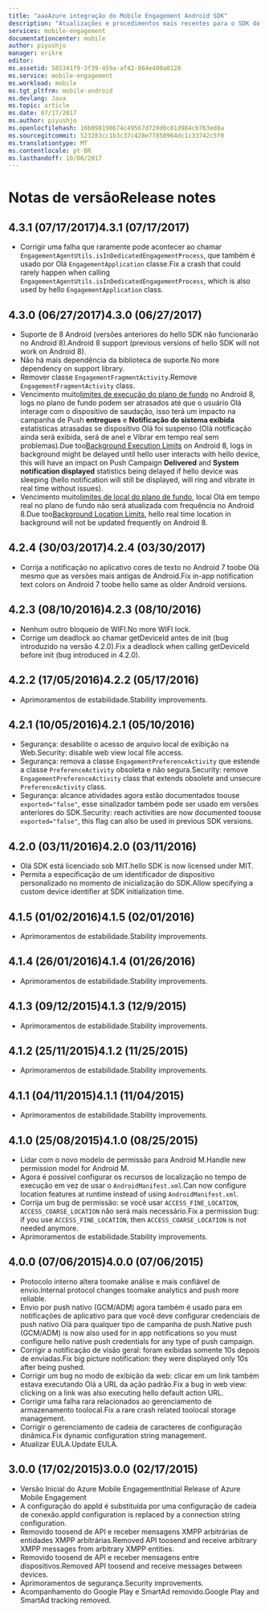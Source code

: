 ```yaml
---
title: "aaaAzure integração do Mobile Engagement Android SDK"
description: "Atualizações e procedimentos mais recentes para o SDK do Android do Azure Mobile Engagement"
services: mobile-engagement
documentationcenter: mobile
author: piyushjo
manager: erikre
editor: 
ms.assetid: 585341f9-3f39-459a-af42-864e400a0128
ms.service: mobile-engagement
ms.workload: mobile
ms.tgt_pltfrm: mobile-android
ms.devlang: Java
ms.topic: article
ms.date: 07/17/2017
ms.author: piyushjo
ms.openlocfilehash: 16b098198674c49567d720d0c01d984cb763ed8a
ms.sourcegitcommit: 523283cc1b3c37c428e77850964dc1c33742c5f0
ms.translationtype: MT
ms.contentlocale: pt-BR
ms.lasthandoff: 10/06/2017
---
```

# <a name="release-notes"></a><span data-ttu-id="6183e-103">Notas de versão</span><span class="sxs-lookup"><span data-stu-id="6183e-103">Release notes</span></span>

## <a name="431-07172017"></a><span data-ttu-id="6183e-104">4.3.1 (07/17/2017)</span><span class="sxs-lookup"><span data-stu-id="6183e-104">4.3.1 (07/17/2017)</span></span>
* <span data-ttu-id="6183e-105">Corrigir uma falha que raramente pode acontecer ao chamar `EngagementAgentUtils.isInDedicatedEngagementProcess`, que também é usado por Olá `EngagementApplication` classe.</span><span class="sxs-lookup"><span data-stu-id="6183e-105">Fix a crash that could rarely happen when calling `EngagementAgentUtils.isInDedicatedEngagementProcess`, which is also used by hello `EngagementApplication` class.</span></span>

## <a name="430-06272017"></a><span data-ttu-id="6183e-106">4.3.0 (06/27/2017)</span><span class="sxs-lookup"><span data-stu-id="6183e-106">4.3.0 (06/27/2017)</span></span>
* <span data-ttu-id="6183e-107">Suporte de 8 Android (versões anteriores do hello SDK não funcionarão no Android 8).</span><span class="sxs-lookup"><span data-stu-id="6183e-107">Android 8 support (previous versions of hello SDK will not work on Android 8).</span></span>
* <span data-ttu-id="6183e-108">Não há mais dependência da biblioteca de suporte.</span><span class="sxs-lookup"><span data-stu-id="6183e-108">No more dependency on support library.</span></span>
* <span data-ttu-id="6183e-109">Remover classe `EngagementFragmentActivity`.</span><span class="sxs-lookup"><span data-stu-id="6183e-109">Remove `EngagementFragmentActivity` class.</span></span>
* <span data-ttu-id="6183e-110">Vencimento muito[limites de execução do plano de fundo](https://developer.android.com/preview/features/background.html) no Android 8, logs no plano de fundo podem ser atrasados até que o usuário Olá interage com o dispositivo de saudação, isso terá um impacto na campanha de Push **entregues** e **Notificação do sistema exibida** estatísticas atrasadas se dispositivo Olá foi suspenso (Olá notificação ainda será exibida, será de anel e Vibrar em tempo real sem problemas).</span><span class="sxs-lookup"><span data-stu-id="6183e-110">Due too[Background Execution Limits](https://developer.android.com/preview/features/background.html) on Android 8, logs in background might be delayed until hello user interacts with hello device, this will have an impact on Push Campaign **Delivered** and **System notification displayed** statistics being delayed if hello device was sleeping (hello notification will still be displayed, will ring and vibrate in real time without issues).</span></span>
* <span data-ttu-id="6183e-111">Vencimento muito[limites de local do plano de fundo](https://developer.android.com/preview/features/background-location-limits.html), local Olá em tempo real no plano de fundo não será atualizada com frequência no Android 8.</span><span class="sxs-lookup"><span data-stu-id="6183e-111">Due too[Background Location Limits](https://developer.android.com/preview/features/background-location-limits.html), hello real time location in background will not be updated frequently on Android 8.</span></span>

## <a name="424-03302017"></a><span data-ttu-id="6183e-112">4.2.4 (30/03/2017)</span><span class="sxs-lookup"><span data-stu-id="6183e-112">4.2.4 (03/30/2017)</span></span>
* <span data-ttu-id="6183e-113">Corrija a notificação no aplicativo cores de texto no Android 7 toobe Olá mesmo que as versões mais antigas de Android.</span><span class="sxs-lookup"><span data-stu-id="6183e-113">Fix in-app notification text colors on Android 7 toobe hello same as older Android versions.</span></span>

## <a name="423-08102016"></a><span data-ttu-id="6183e-114">4.2.3 (08/10/2016)</span><span class="sxs-lookup"><span data-stu-id="6183e-114">4.2.3 (08/10/2016)</span></span>
* <span data-ttu-id="6183e-115">Nenhum outro bloqueio de WIFI.</span><span class="sxs-lookup"><span data-stu-id="6183e-115">No more WIFI lock.</span></span>
* <span data-ttu-id="6183e-116">Corrige um deadlock ao chamar getDeviceId antes de init (bug introduzido na versão 4.2.0).</span><span class="sxs-lookup"><span data-stu-id="6183e-116">Fix a deadlock when calling getDeviceId before init (bug introduced in 4.2.0).</span></span>

## <a name="422-05172016"></a><span data-ttu-id="6183e-117">4.2.2 (17/05/2016)</span><span class="sxs-lookup"><span data-stu-id="6183e-117">4.2.2 (05/17/2016)</span></span>
* <span data-ttu-id="6183e-118">Aprimoramentos de estabilidade.</span><span class="sxs-lookup"><span data-stu-id="6183e-118">Stability improvements.</span></span>

## <a name="421-05102016"></a><span data-ttu-id="6183e-119">4.2.1 (10/05/2016)</span><span class="sxs-lookup"><span data-stu-id="6183e-119">4.2.1 (05/10/2016)</span></span>
* <span data-ttu-id="6183e-120">Segurança: desabilite o acesso de arquivo local de exibição na Web.</span><span class="sxs-lookup"><span data-stu-id="6183e-120">Security: disable web view local file access.</span></span>
* <span data-ttu-id="6183e-121">Segurança: remova a classe `EngagementPreferenceActivity` que estende a classe `PreferenceActivity` obsoleta e não segura.</span><span class="sxs-lookup"><span data-stu-id="6183e-121">Security: remove `EngagementPreferenceActivity` class that extends obsolete and unsecure `PreferenceActivity` class.</span></span>
* <span data-ttu-id="6183e-122">Segurança: alcance atividades agora estão documentados toouse `exported="false"`, esse sinalizador também pode ser usado em versões anteriores do SDK.</span><span class="sxs-lookup"><span data-stu-id="6183e-122">Security: reach activities are now documented toouse `exported="false"`, this flag can also be used in previous SDK versions.</span></span>

## <a name="420-03112016"></a><span data-ttu-id="6183e-123">4.2.0 (03/11/2016)</span><span class="sxs-lookup"><span data-stu-id="6183e-123">4.2.0 (03/11/2016)</span></span>
* <span data-ttu-id="6183e-124">Olá SDK está licenciado sob MIT.</span><span class="sxs-lookup"><span data-stu-id="6183e-124">hello SDK is now licensed under MIT.</span></span>
* <span data-ttu-id="6183e-125">Permita a especificação de um identificador de dispositivo personalizado no momento de inicialização do SDK.</span><span class="sxs-lookup"><span data-stu-id="6183e-125">Allow specifying a custom device identifier at SDK initialization time.</span></span>

## <a name="415-02012016"></a><span data-ttu-id="6183e-126">4.1.5 (01/02/2016)</span><span class="sxs-lookup"><span data-stu-id="6183e-126">4.1.5 (02/01/2016)</span></span>
* <span data-ttu-id="6183e-127">Aprimoramentos de estabilidade.</span><span class="sxs-lookup"><span data-stu-id="6183e-127">Stability improvements.</span></span>

## <a name="414-01262016"></a><span data-ttu-id="6183e-128">4.1.4 (26/01/2016)</span><span class="sxs-lookup"><span data-stu-id="6183e-128">4.1.4 (01/26/2016)</span></span>
* <span data-ttu-id="6183e-129">Aprimoramentos de estabilidade.</span><span class="sxs-lookup"><span data-stu-id="6183e-129">Stability improvements.</span></span>

## <a name="413-1292015"></a><span data-ttu-id="6183e-130">4.1.3 (09/12/2015)</span><span class="sxs-lookup"><span data-stu-id="6183e-130">4.1.3 (12/9/2015)</span></span>
* <span data-ttu-id="6183e-131">Aprimoramentos de estabilidade.</span><span class="sxs-lookup"><span data-stu-id="6183e-131">Stability improvements.</span></span>

## <a name="412-11252015"></a><span data-ttu-id="6183e-132">4.1.2 (25/11/2015)</span><span class="sxs-lookup"><span data-stu-id="6183e-132">4.1.2 (11/25/2015)</span></span>
* <span data-ttu-id="6183e-133">Aprimoramentos de estabilidade.</span><span class="sxs-lookup"><span data-stu-id="6183e-133">Stability improvements.</span></span>

## <a name="411-11042015"></a><span data-ttu-id="6183e-134">4.1.1 (04/11/2015)</span><span class="sxs-lookup"><span data-stu-id="6183e-134">4.1.1 (11/04/2015)</span></span>
* <span data-ttu-id="6183e-135">Aprimoramentos de estabilidade.</span><span class="sxs-lookup"><span data-stu-id="6183e-135">Stability improvements.</span></span>

## <a name="410-08252015"></a><span data-ttu-id="6183e-136">4.1.0 (25/08/2015)</span><span class="sxs-lookup"><span data-stu-id="6183e-136">4.1.0 (08/25/2015)</span></span>
* <span data-ttu-id="6183e-137">Lidar com o novo modelo de permissão para Android M.</span><span class="sxs-lookup"><span data-stu-id="6183e-137">Handle new permission model for Android M.</span></span>
* <span data-ttu-id="6183e-138">Agora é possível configurar os recursos de localização no tempo de execução em vez de usar o `AndroidManifest.xml`.</span><span class="sxs-lookup"><span data-stu-id="6183e-138">Can now configure location features at runtime instead of using  `AndroidManifest.xml`.</span></span>
* <span data-ttu-id="6183e-139">Corrija um bug de permissão: se você usar `ACCESS_FINE_LOCATION`, `ACCESS_COARSE_LOCATION` não será mais necessário.</span><span class="sxs-lookup"><span data-stu-id="6183e-139">Fix a permission bug: if you use `ACCESS_FINE_LOCATION`, then `ACCESS_COARSE_LOCATION` is not needed anymore.</span></span>
* <span data-ttu-id="6183e-140">Aprimoramentos de estabilidade.</span><span class="sxs-lookup"><span data-stu-id="6183e-140">Stability improvements.</span></span>

## <a name="400-07062015"></a><span data-ttu-id="6183e-141">4.0.0 (07/06/2015)</span><span class="sxs-lookup"><span data-stu-id="6183e-141">4.0.0 (07/06/2015)</span></span>
* <span data-ttu-id="6183e-142">Protocolo interno altera toomake análise e mais confiável de envio.</span><span class="sxs-lookup"><span data-stu-id="6183e-142">Internal protocol changes toomake analytics and push more reliable.</span></span>
* <span data-ttu-id="6183e-143">Envio por push nativo (GCM/ADM) agora também é usado para em notificações de aplicativo para que você deve configurar credenciais de push nativo Olá para qualquer tipo de campanha de push.</span><span class="sxs-lookup"><span data-stu-id="6183e-143">Native push (GCM/ADM) is now also used for in app notifications so you must configure hello native push credentials for any type of push campaign.</span></span>
* <span data-ttu-id="6183e-144">Corrigir a notificação de visão geral: foram exibidas somente 10s depois de enviadas.</span><span class="sxs-lookup"><span data-stu-id="6183e-144">Fix big picture notification: they were displayed only 10s after being pushed.</span></span>
* <span data-ttu-id="6183e-145">Corrigir um bug no modo de exibição da web: clicar em um link também estava executando Olá a URL da ação padrão.</span><span class="sxs-lookup"><span data-stu-id="6183e-145">Fix a bug in web view: clicking on a link was also executing hello default action URL.</span></span>
* <span data-ttu-id="6183e-146">Corrigir uma falha rara relacionados ao gerenciamento de armazenamento toolocal.</span><span class="sxs-lookup"><span data-stu-id="6183e-146">Fix a rare crash related toolocal storage management.</span></span>
* <span data-ttu-id="6183e-147">Corrigir o gerenciamento de cadeia de caracteres de configuração dinâmica.</span><span class="sxs-lookup"><span data-stu-id="6183e-147">Fix dynamic configuration string management.</span></span>
* <span data-ttu-id="6183e-148">Atualizar EULA.</span><span class="sxs-lookup"><span data-stu-id="6183e-148">Update EULA.</span></span>

## <a name="300-02172015"></a><span data-ttu-id="6183e-149">3.0.0 (17/02/2015)</span><span class="sxs-lookup"><span data-stu-id="6183e-149">3.0.0 (02/17/2015)</span></span>
* <span data-ttu-id="6183e-150">Versão Inicial do Azure Mobile Engagement</span><span class="sxs-lookup"><span data-stu-id="6183e-150">Initial Release of Azure Mobile Engagement</span></span>
* <span data-ttu-id="6183e-151">A configuração do appId é substituída por uma configuração de cadeia de conexão.</span><span class="sxs-lookup"><span data-stu-id="6183e-151">appId configuration is replaced by a connection string configuration.</span></span>
* <span data-ttu-id="6183e-152">Removido toosend de API e receber mensagens XMPP arbitrárias de entidades XMPP arbitrárias.</span><span class="sxs-lookup"><span data-stu-id="6183e-152">Removed API toosend and receive arbitrary XMPP messages from arbitrary XMPP entities.</span></span>
* <span data-ttu-id="6183e-153">Removido toosend de API e receber mensagens entre dispositivos.</span><span class="sxs-lookup"><span data-stu-id="6183e-153">Removed API toosend and receive messages between devices.</span></span>
* <span data-ttu-id="6183e-154">Aprimoramentos de segurança.</span><span class="sxs-lookup"><span data-stu-id="6183e-154">Security improvements.</span></span>
* <span data-ttu-id="6183e-155">Acompanhamento do Google Play e SmartAd removido.</span><span class="sxs-lookup"><span data-stu-id="6183e-155">Google Play and SmartAd tracking removed.</span></span>

